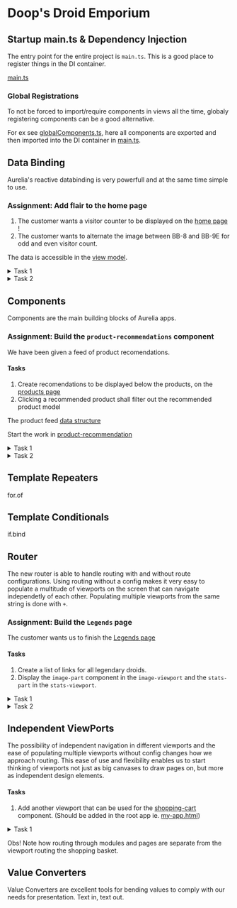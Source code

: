 # Doop's Droid Emporium

## Startup main.ts & Dependency Injection

The entry point for the entire project is `main.ts`. This is a good place to register things in the DI container.

[main.ts](./../src/main.ts)

### Global Registrations

To not be forced to import/require components in views all the time, globaly registering components can be a good alternative.

For ex see [globalComponents.ts](./../src/components/globalComponents.ts), here all components are exported and then imported into the DI container in [main.ts](./../src/main.ts).

## Data Binding

Aurelia's reactive databinding is very powerfull and at the same time simple to use.

### Assignment: Add flair to the home page

1. The customer wants a visitor counter to be displayed on the [home page](./../src/modules/home/home-page.html) !
2. The customer wants to alternate the image between BB-8 and BB-9E for odd and even visitor count.

The data is accessible in the [view model](./../src/modules/home/home-page.ts).

<details>
<summary>Task 1</summary>

```html
<div class="visitors">
  Visitors: ${visitors}
</div>
```

</details>

<details>
<summary>Task 2</summary>

Data bind the src of the img.

```html
<img src.bind="imgSource" />
```

Add the imgSource property and assign it an image path.

```typescript
  public imgSource = "";
  constructor() {
    if (this.visitors % 2 === 0) {
      this.imgSource = this.bb8Media;
    } else {
      this.imgSource = this.bb9eMedia;
    }
  }
```

</details>

## Components

Components are the main building blocks of Aurelia apps.

### Assignment: Build the `product-recommendations` component

We have been given a feed of product recomendations.

#### Tasks

1. Create recomendations to be displayed below the products, on the [products page](./../src/modules/products/products-page.html)
2. Clicking a recommended product shall filter out the recommended product model

The product feed [data structure](./../data/product-recommendations.json)

Start the work in [product-recommendation](./../src\components\product-recommendation\product-recommendation.html)

<details>
<summary>Task 1</summary>

```html
<img src.bind="imgSource" />

<div class="product-name">${item.productName}</div>

<blockquote>
  ${item.quote}
  <div class="user">- <em>${item.user}</em></div>
</blockquote>
```

</details>

<details>
<summary>Task 2</summary>

```typescript
click.trigger = "filterProduct(item.productName)";
```

</details>

## Template Repeaters

for.of

## Template Conditionals

if.bind

## Router

The new router is able to handle routing with and without route configurations. Using routing without a config makes it very easy to populate a multitude of viewports on the screen that can navigate independetly of each other. Populating multiple viewports from the same string is done with `+`.

### Assignment: Build the `Legends` page

The customer wants us to finish the [Legends page](./../src/modules/legends/legends-page.html)

#### Tasks

1. Create a list of links for all legendary droids.
2. Display the `image-part` component in the `image-viewport` and the `stats-part` in the `stats-viewport`.

<details>
<summary>Task 1</summary>

```html
<div class="legend" repeat.for="legend of legends">
  <a>
    <h1>${legend.name}</h1>
  </a>
</div>
```

</details>

<details>
<summary>Task 2</summary>

```html
goto="image-part(${droid.name})@image-viewport+stats-part(${droid.name})@stats-viewport"
```

</details>

## Independent ViewPorts

The possibility of independent navigation in different viewports and the ease of populating multiple viewports without config changes how we approach routing. This ease of use and flexibility enables us to start thinking of viewports not just as big canvases to draw pages on, but more as independent design elements.

#### Tasks

1. Add another viewport that can be used for the [shopping-cart](./../src\components\shopping-cart\shopping-cart.html) component. (Should be added in the root app ie. [my-app.html](./../src/my-app.html))

<details>
<summary>Task 1</summary>

```html
<au-viewport></au-viewport>
```

Properties: default, used-by, no-link

</details>

Obs! Note how routing through modules and pages are separate from the viewport routing the shopping basket.

## Value Converters

Value Converters are excellent tools for bending values to comply with our needs for presentation. Text in, text out.
